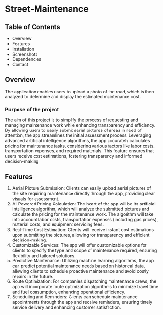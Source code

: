 # Street-Maintenance


## Table of Contents
- Overview 
- Features 
- Installation 
- Screenshots 
- Dependencies 
- Contact


## Overview
The application enables users to upload a photo of the road, which is then analyzed to determine and display the estimated maintenance cost.
### Purpose of the project
The aim of this project is to simplify the process of requesting and managing maintenance work while enhancing transparency and efficiency. By allowing users to easily submit aerial pictures of areas in need of attention, the app streamlines the initial assessment process. Leveraging advanced artificial intelligence algorithms, the app accurately calculates pricing for maintenance tasks, considering various factors like labor costs, transportation expenses, and required materials. This feature ensures that users receive cost estimations, fostering transparency and informed decision-making


## Features
1.	Aerial Picture Submission: Clients can easily upload aerial pictures of the site requiring maintenance directly through the app, providing clear visuals for assessment.
2.	AI-Powered Pricing Calculation: The heart of the app will be its artificial intelligence algorithm, which will analyze the submitted pictures and calculate the pricing for the maintenance work. The algorithm will take into account labor costs, transportation expenses (including gas prices), material costs, and equipment servicing fees.
3.	Real-Time Cost Estimation: Clients will receive instant cost estimations upon submitting the pictures, allowing for transparency and efficient decision-making.
4.	Customizable Services: The app will offer customizable options for clients to specify the type and scope of maintenance required, ensuring flexibility and tailored solutions.
5.	Predictive Maintenance: Utilizing machine learning algorithms, the app can predict potential maintenance needs based on historical data, allowing clients to schedule proactive maintenance and avoid costly repairs in the future.
6.	Route Optimization: For companies dispatching maintenance crews, the app will incorporate route optimization algorithms to minimize travel time and fuel consumption, enhancing operational efficiency.
7.	Scheduling and Reminders: Clients can schedule maintenance appointments through the app and receive reminders, ensuring timely service delivery and enhancing customer satisfaction.


